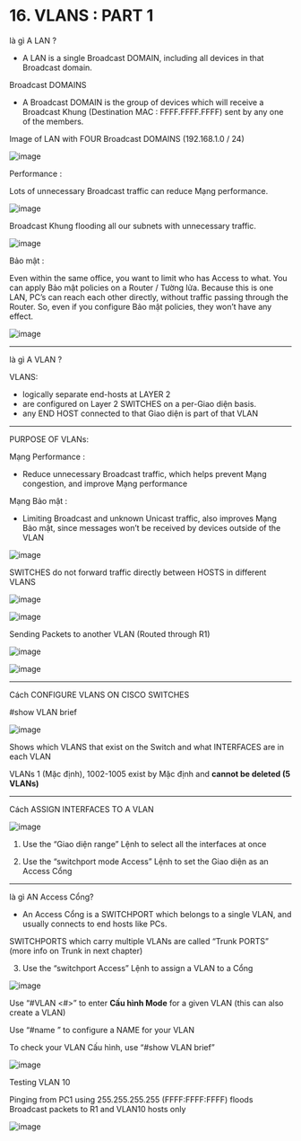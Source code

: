 # 16. VLANS : PART 1

là gì A LAN ? 

- A LAN is a single Broadcast DOMAIN, including all devices in that Broadcast domain.

Broadcast DOMAINS

- A Broadcast DOMAIN is the group of devices which will receive a Broadcast Khung (Destination MAC : FFFF.FFFF.FFFF) sent by any one of the members.

Image of LAN with FOUR Broadcast DOMAINS (192.168.1.0 / 24)

![image](https://github.com/psaumur/CCNA/assets/106411237/de712483-e881-41f5-9525-576216186498)


Performance :

Lots of unnecessary Broadcast traffic can reduce Mạng performance.

![image](https://github.com/psaumur/CCNA/assets/106411237/a807fdc5-27b9-4735-8b8d-51bdc0c91a8c)


Broadcast Khung flooding all our subnets with unnecessary traffic.

![image](https://github.com/psaumur/CCNA/assets/106411237/fcd03904-a193-4423-8940-09be1df1bd2c)


Bảo mật :

Even within the same office, you want to limit who has Access to what. You can apply Bảo mật policies on a Router / Tường lửa. Because this is one LAN, PC’s can reach each other directly, without traffic passing through the Router. So, even if you configure Bảo mật policies, they won’t have any effect.

![image](https://github.com/psaumur/CCNA/assets/106411237/7bd562fc-7dff-4692-81d7-c026b007df8f)

---

là gì A VLAN ? 

VLANS:

- logically separate end-hosts at LAYER 2
- are configured on Layer 2 SWITCHES on a per-Giao diện basis.
- any END HOST connected to that Giao diện is part of that VLAN

---

PURPOSE OF VLANs:

Mạng Performance :

- Reduce unnecessary Broadcast traffic, which helps prevent Mạng congestion, and improve Mạng performance

Mạng Bảo mật :

- Limiting Broadcast and unknown Unicast traffic, also improves Mạng Bảo mật, since messages won’t be received by devices outside of the VLAN

![image](https://github.com/psaumur/CCNA/assets/106411237/fae2f1ed-ffc3-4d91-adf7-16a67c2dc5aa)


SWITCHES do not forward traffic directly between HOSTS in different VLANS

![image](https://github.com/psaumur/CCNA/assets/106411237/2e5834e9-9096-46eb-bb96-ba8459338107)


![image](https://github.com/psaumur/CCNA/assets/106411237/3046f727-fad4-421e-85ef-63a73e109f83)


Sending Packets to another VLAN (Routed through R1)

![image](https://github.com/psaumur/CCNA/assets/106411237/7090ef6d-ce8c-454f-b80d-f6dfd82745c8)


![image](https://github.com/psaumur/CCNA/assets/106411237/b7237602-5b46-4c31-bd75-2e50e0fb1017)

---

Cách CONFIGURE VLANS ON CISCO SWITCHES

#show VLAN brief

![image](https://github.com/psaumur/CCNA/assets/106411237/13ce8382-6aea-484e-9580-d91c98189522)


Shows which VLANS that exist on the Switch and what INTERFACES are in each VLAN

VLANs 1 (Mặc định), 1002-1005 exist by Mặc định and **cannot be deleted (5 VLANs)**

---

Cách ASSIGN INTERFACES TO A VLAN

![image](https://github.com/psaumur/CCNA/assets/106411237/ed31145d-7949-4c68-b88a-97716beaf074)


1) Use the “Giao diện range” Lệnh to select all the interfaces at once

2) Use the “switchport mode Access” Lệnh to set the Giao diện as an Access Cổng

---

là gì AN Access Cổng?

- An Access Cổng is a SWITCHPORT which belongs to a single VLAN, and usually connects to end hosts like PCs.

SWITCHPORTS which carry multiple VLANs are called “Trunk PORTS” (more info on Trunk in next chapter)

3) Use the “switchport Access” Lệnh to assign a VLAN to a Cổng

![image](https://github.com/psaumur/CCNA/assets/106411237/b1bdb937-3707-496f-bc49-445df354d16b)


Use “#VLAN <#>” to enter **Cấu hình Mode** for a given VLAN (this can also create a VLAN)

Use “#name <name>” to configure a NAME for your VLAN

To check your VLAN Cấu hình, use “#show VLAN brief”

![image](https://github.com/psaumur/CCNA/assets/106411237/2f7d26d8-9b2a-43a3-b213-fec4f984a309)


Testing VLAN 10

Pinging from PC1 using 255.255.255.255 (FFFF:FFFF:FFFF) floods Broadcast packets to R1 and VLAN10 hosts only

![image](https://github.com/psaumur/CCNA/assets/106411237/5c64e485-f492-4436-9c1d-3a1ab20fbe05)
